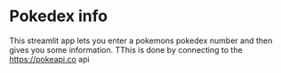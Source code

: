 # Pokedex info

This streamlit app lets you enter a pokemons pokedex number and then gives you some information.
TThis is done by connecting to the https://pokeapi.co api
